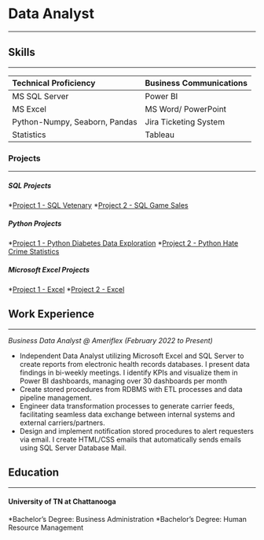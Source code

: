# Data Analyst
* * *
## Skills
* * *

| Technical Proficiency         | Business Communications  |
|:------------------------------|:-------------------------|
| MS SQL Server                 | Power BI                 | 
| MS Excel                      | MS Word/ PowerPoint      |
| Python-Numpy, Seaborn, Pandas | Jira Ticketing System    | 
| Statistics                    | Tableau                  | 

### Projects
* * *
##### _SQL Projects_
*[Project 1 - SQL Vetenary](https://github.com/ClemonsJarred/DataAnalystPortfolio/blob/main/Vet_SQL.sql) 
*[Project 2 - SQL Game Sales](https://github.com/ClemonsJarred/DataAnalystPortfolio/blob/fa05d0378be3fdbfebe18ddd33f992d1e54b70ae/Game_Sales_SQL.sql)

##### _Python Projects_
*[Project 1 - Python Diabetes Data Exploration](https://github.com/ClemonsJarred/DataAnalystPortfolio/blob/main/diabetes1.ipynb)
*[Project 2 - Python Hate Crime Statistics](https://github.com/ClemonsJarred/DataAnalystPortfolio/blob/main/hate-crime.ipynb)

##### _Microsoft Excel Projects_
*[Project 1 - Excel](https://1drv.ms/x/s!AhEUIU-nD_3qgdNl2IZHRUtwuFct7Q?e=sNbjEf)
*[Project 2 - Excel](https://1drv.ms/x/s!AhEUIU-nD_3qgdNc0M04XOTQ3dBiWA?e=CcGHGj)

## Work Experience
* * *
_Business Data Analyst @ Ameriflex (February 2022 to Present)_
*	Independent Data Analyst utilizing Microsoft Excel and SQL Server to create reports from electronic health records databases. I present data findings in bi-weekly meetings. I identify KPIs and visualize them in Power BI dashboards, managing over 30 dashboards per month
*	Create stored procedures from RDBMS with ETL processes and data pipeline management. 
*	Engineer data transformation processes to generate carrier feeds, facilitating seamless data exchange between internal systems and external carriers/partners.
*	Design and implement notification stored procedures to alert requesters via email. I create HTML/CSS emails that automatically sends emails using SQL Server Database Mail.


## Education
* * *

#### University of TN at Chattanooga

*Bachelor’s Degree: Business Administration
*Bachelor’s Degree: Human Resource Management







